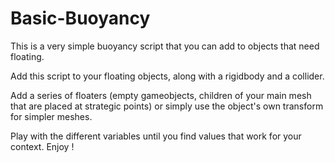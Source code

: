# Basic-Buoyancy
This is a very simple buoyancy script that you can add to objects that need floating.

Add this script to your floating objects, along with a rigidbody and a collider.

Add a series of floaters (empty gameobjects, children of your main mesh that are placed at strategic points) or simply use the object's own transform for simpler meshes. 

Play with the different variables until you find values that work for your context. Enjoy !
